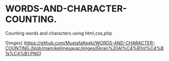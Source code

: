 # WORDS-AND-CHARACTER-COUNTING.
Counting words and characters using html,css,php

![imges] (https://github.com/MustafaKeski/WORDS-AND-CHARACTER-COUNTING./blob/main/kelimesayac/imges/Ekran%20Al%C4%B1nt%C4%B1s%C4%B1.PNG)
